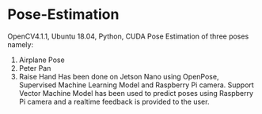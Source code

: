 # Pose-Estimation
OpenCV4.1.1, Ubuntu 18.04, Python, CUDA
Pose Estimation of three poses namely:
1. Airplane Pose
2. Peter Pan
3. Raise Hand
Has been done on Jetson Nano using OpenPose, Supervised Machine Learning Model and Raspberry Pi camera. 
Support Vector Machine Model has been used to predict poses using Raspberry Pi camera and a realtime feedback is provided to the user. 
